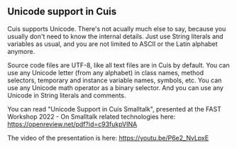 Unicode support in Cuis
---------------

Cuis supports Unicode. There's not acually much else to say, because you usually don't need to know the internal details. Just use String literals and variables as usual, and you are not limited to ASCII or the Latin alphabet anymore.

Source code files are UTF-8, like all text files are in Cuis by default. You can use any Unicode letter (from any alphabet) in class names, method selectors, temporary and instance variable names, symbols, etc. You can use any Unicode math operator as a binary selector. And you can use any Unicode in String literals and comments.

You can read "Unicode Support in Cuis Smalltalk", presented at the FAST Workshop 2022 - On Smalltalk related technologies here: https://openreview.net/pdf?id=c93fukpVINA

The video of the presentation is here: https://youtu.be/P6e2_NvLpxE
